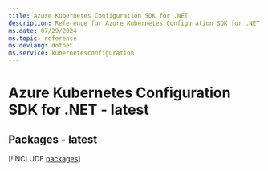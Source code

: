 ```yaml
---
title: Azure Kubernetes Configuration SDK for .NET
description: Reference for Azure Kubernetes Configuration SDK for .NET
ms.date: 07/29/2024
ms.topic: reference
ms.devlang: dotnet
ms.service: kubernetesconfiguration
---
```

# Azure Kubernetes Configuration SDK for .NET - latest
## Packages - latest
[!INCLUDE [packages](kubernetes-configuration-index.md)]